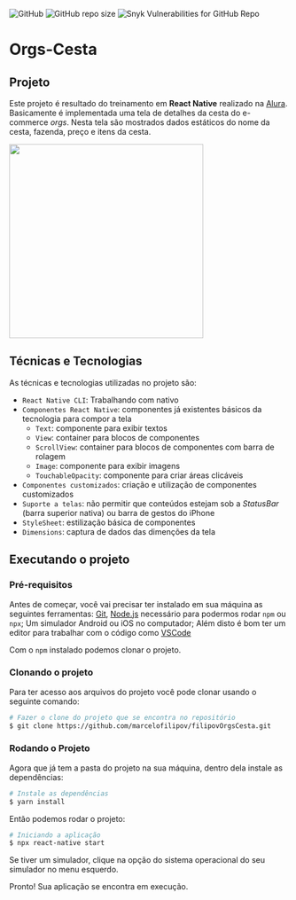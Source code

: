 ![GitHub](https://img.shields.io/github/license/marcelofilipov/filipovOrgsCesta) ![GitHub repo size](https://img.shields.io/github/repo-size/marcelofilipov/filipovOrgsCesta) ![Snyk Vulnerabilities for GitHub Repo](https://img.shields.io/snyk/vulnerabilities/github/marcelofilipov/filipovOrgsCesta)

# Orgs-Cesta

## Projeto

Este projeto é resultado do treinamento em **React Native** realizado na [Alura](https://www.alura.com.br/).
Basicamente é implementada uma tela de detalhes da cesta do e-commerce _orgs_. Nesta tela são mostrados dados estáticos do nome da cesta, fazenda, preço e itens da cesta.

<img src="https://user-images.githubusercontent.com/9091491/123982988-e3ccb700-d999-11eb-880e-872881ee8b10.gif" width="350" />

## Técnicas e Tecnologias

As técnicas e tecnologias utilizadas no projeto são:

- `React Native CLI`: Trabalhando com nativo
- `Componentes React Native`: componentes já existentes básicos da tecnologia para compor a tela
  - `Text`: componente para exibir textos
  - `View`: container para blocos de componentes
  - `ScrollView`: container para blocos de componentes com barra de rolagem
  - `Image`: componente para exibir imagens
  - `TouchableOpacity`: componente para criar áreas clicáveis
- `Componentes customizados`: criação e utilização de componentes customizados
- `Suporte a telas`: não permitir que conteúdos estejam sob a _StatusBar_ (barra superior nativa) ou barra de gestos do iPhone
- `StyleSheet`: estilização básica de componentes
- `Dimensions`: captura de dados das dimenções da tela

## Executando o projeto

### Pré-requisitos

Antes de começar, você vai precisar ter instalado em sua máquina as seguintes ferramentas:
[Git](https://git-scm.com), [Node.js](https://nodejs.org/en/) necessário para podermos rodar `npm` ou `npx`;
Um simulador Android ou iOS no computador;
Além disto é bom ter um editor para trabalhar com o código como [VSCode](https://code.visualstudio.com/)

Com o `npm` instalado podemos clonar o projeto.

### Clonando o projeto

Para ter acesso aos arquivos do projeto você pode clonar usando o seguinte comando:

```bash
# Fazer o clone do projeto que se encontra no repositório
$ git clone https://github.com/marcelofilipov/filipovOrgsCesta.git
```

### Rodando o Projeto

Agora que já tem a pasta do projeto na sua máquina, dentro dela instale as dependências:

```bash
# Instale as dependências
$ yarn install
```

Então podemos rodar o projeto:

```bash
# Iniciando a aplicação
$ npx react-native start
```

Se tiver um simulador, clique na opção do sistema operacional do seu simulador no menu esquerdo.

Pronto! Sua aplicação se encontra em execução.
